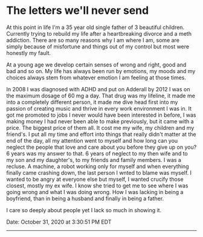 # The letters we'll never send

At this point in life I'm a 35 year old single father of 3 beautiful children. Currently trying to rebuild my life after a heartbreaking divorce and a meth addiction. There are so many reasons why I am where I am, some are simply because of misfortune and things out of my control but most were honestly my fault.

At a young age we develop certain senses of wrong and right, good and bad and so on. My life has always been run by emotions, my moods and my choices always stem from whatever emotion I am feeling at those times.

In 2008 I was diagnosed with ADHD and put on Adderall by 2012 I was on the maximum dosage of 60 mg a day. That drug was my lifeline, it made me into a completely different person, it made me dive head first into my passion of creating music and thrive in every work environment I was in. It got me promoted to jobs I never would have been interested in before, I was making money I had never been able to make previously, but it came with a price. The biggest price of them all. It cost me my wife, my children and my friend's. I put all my time and effort into things that really didn't matter at the end of the day, all my attention went to myself and how long can you neglect the people that love and care about you before they give up on you? 6 years was my answer to that. 6 years of neglect to my then wife and to my son and my daughter's, to my friends and family members. I was a recluse. A machine, a robot working only for myself and when everything finally came crashing down, the last person I wnted to blame was myself. I wanted to be angry at everyone else but myself, I wanted crucify those closest, mostly my ex wife. I know she tried to get me to see where I was going wrong and what I was doing wrong. How I was lacking in being a boyfriend, than in being a husband and finally in being a father.

I care so deeply about people yet I lack so much in showing it.

Date:	October 31, 2020 at 3:30:51 PM EDT

---